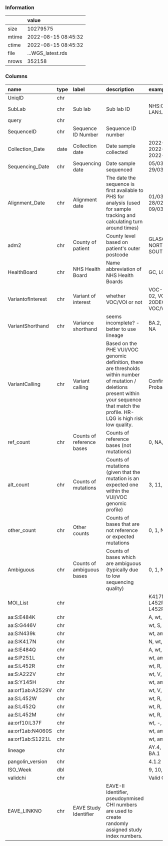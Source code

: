 
### Information



|       | value               |
|:------|:--------------------|
| size  | 10279575            |
| mtime | 2022-08-15 08:45:32 |
| ctime | 2022-08-15 08:45:32 |
| file  | ...WGS_latest.rds   |
| nrows | 352158              |

### Columns

| name              | type   | label                     | description                                                                                                                                                                                   | examples                                                                 |
|:------------------|:-------|:--------------------------|:----------------------------------------------------------------------------------------------------------------------------------------------------------------------------------------------|:-------------------------------------------------------------------------|
| UniqID            | chr    |                           |                                                                                                                                                                                               |                                                                          |
| SubLab            | chr    | Sub lab                   | Sub lab ID                                                                                                                                                                                    | NHS:COV, GLA:REV, EDI:RVL, LAN:LAW, DEE:UNI                              |
| query             | chr    |                           |                                                                                                                                                                                               |                                                                          |
| SequenceID        | chr    | Sequence ID Number        | Sequence ID number                                                                                                                                                                            |                                                                          |
| Collection_Date   | date   | Collection date           | Date sample collected                                                                                                                                                                         | 2022-03-07, 2022-03-14, 2022-03-02, 2022-03-09, 2022-02-15               |
| Sequencing_Date   | chr    | Sequencing date           | Date sample sequenced                                                                                                                                                                         | 05/03/2022, 10/03/2022, 29/03/2022, 26/02/2022                           |
| Alignment_Date    | chr    | Alignment date            | The date the sequence is first available to PHS for analysis (used for sample tracking and calculating turn around times)                                                                     | 01/03/2022, 15/03/2022, 28/02/2022, 22/03/2022, 09/03/2022               |
| adm2              | chr    | County of patient         | County level based on patient's outer postcode                                                                                                                                                | GLASGOW, EDINBURGH, NORTH LANARKSHIRE, FIFE, SOUTH LANARKSHIRE           |
| HealthBoard       | chr    | NHS Health Board          | Name abbreviation of NHS Health Boards                                                                                                                                                        | GC, LO, LN, GR, TY                                                       |
| VariantofInterest | chr    | Variant of interest       | whether VOC/VOI or not                                                                                                                                                                        | VOC-22JAN-01, V-21APR-02, VOC-21NOV-01, V-20DEC-01, Not assigned VOC/VUI |
| VariantShorthand  | chr    | Variance shorthand        | seems incomplete? - better to use lineage                                                                                                                                                     | BA.2, B.1.617.2, BA.1, VOC1, NA                                          |
| VariantCalling    | chr    | Variant calling           | Based on the PHE VUI/VOC genomic definition, there are thresholds within number of mutation / deletions present within your sequence that match the profile. HR-LQG is high risk low quality. | Confirmed, Probable, NA, Probable; Secondary change                      |
| ref_count         | chr    | Counts of reference bases | Counts of reference bases (not mutations)                                                                                                                                                     | 0, NA, 1                                                                 |
| alt_count         | chr    | Counts of mutations       | Counts of mutations (given that the mutation is an expected one within the VUI/VOC genomic profile)                                                                                           | 3, 11, 9, 13, NA                                                         |
| other_count       | chr    | Other counts              | Counts of bases that are not reference or expected mutations                                                                                                                                  | 0, 1, NA, 3, 2                                                           |
| Ambiguous         | chr    | Counts of ambiguous bases | Counts of bases which are ambiguous (typically due to low sequencing quality)                                                                                                                 | 0, 1, NA, 3, 2                                                           |
| MOI_List          | chr    |                           |                                                                                                                                                                                               | K417N, L452R;A2529V, L452R, L452R;A222V;Y145H;A2529V                     |
| aa:S:E484K        | chr    |                           |                                                                                                                                                                                               | A, wt, amb                                                               |
| aa:S:G446V        | chr    |                           |                                                                                                                                                                                               | wt, S, amb, V                                                            |
| aa:S:N439k        | chr    |                           |                                                                                                                                                                                               | wt, amb, K                                                               |
| aa:S:K417N        | chr    |                           |                                                                                                                                                                                               | N, wt, amb, T                                                            |
| aa:S:E484Q        | chr    |                           |                                                                                                                                                                                               | A, wt, amb                                                               |
| aa:S:P251L        | chr    |                           |                                                                                                                                                                                               | wt, amb, L                                                               |
| aa:S:L452R        | chr    |                           |                                                                                                                                                                                               | wt, R, amb, Q                                                            |
| aa:S:A222V        | chr    |                           |                                                                                                                                                                                               | wt, V, amb                                                               |
| aa:S:Y145H        | chr    |                           |                                                                                                                                                                                               | wt, amb, H                                                               |
| aa:orf1ab:A2529V  | chr    |                           |                                                                                                                                                                                               | wt, V, amb                                                               |
| aa:S:L452W        | chr    |                           |                                                                                                                                                                                               | wt, R, amb, Q                                                            |
| aa:S:L452Q        | chr    |                           |                                                                                                                                                                                               | wt, R, amb, Q                                                            |
| aa:S:L452M        | chr    |                           |                                                                                                                                                                                               | wt, R, amb, Q                                                            |
| aa:orf10:L37F     | chr    |                           |                                                                                                                                                                                               | wt, -, F                                                                 |
| aa:orf1ab:N4060S  | chr    |                           |                                                                                                                                                                                               | wt, amb                                                                  |
| aa:orf1ab:S1221L  | chr    |                           |                                                                                                                                                                                               | wt, amb                                                                  |
| lineage           | chr    |                           |                                                                                                                                                                                               | AY.4, BA.2, BA.1.1, B.1.1.7, BA.1                                        |
| pangolin_version  | chr    |                           |                                                                                                                                                                                               | 4.1.2                                                                    |
| ISO_Week          | dbl    |                           |                                                                                                                                                                                               | 9, 10, 12, 7, 8                                                          |
| validchi          | chr    |                           |                                                                                                                                                                                               | Valid CHI                                                                |
| EAVE_LINKNO       | chr    | EAVE Study Identifier     | EAVE-II Identifier, pseudoynmised CHI numbers are used to create randomly assigned study index numbers.                                                                                       |                                                                          |
        